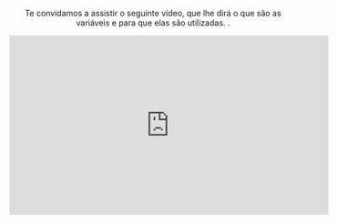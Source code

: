 </body>
<div style="text-align:center;"> 

<p>Te convidamos a assistir o seguinte vídeo, que lhe dirá o que são as variáveis ​​e para que elas são utilizadas.
.</p>

<iframe width="560" height="315" src="https://www.youtube.com/embed/-eUiw-k-luY" frameborder="0" allow="autoplay; encrypted-media" allowfullscreen></iframe>


</div>
<body>

